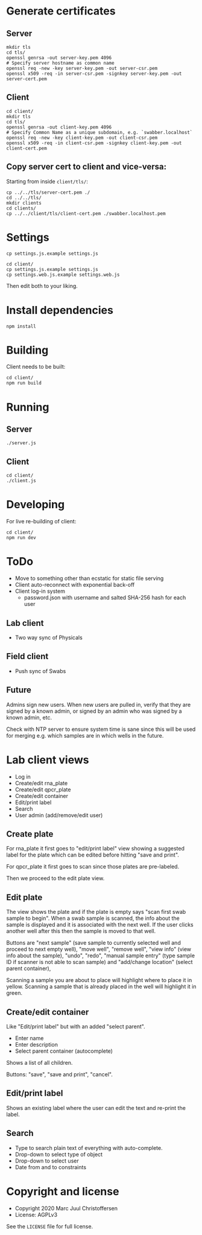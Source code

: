 
# Generate certificates

## Server

```
mkdir tls
cd tls/
openssl genrsa -out server-key.pem 4096
# Specify server hostname as common name
openssl req -new -key server-key.pem -out server-csr.pem
openssl x509 -req -in server-csr.pem -signkey server-key.pem -out server-cert.pem
```

## Client

```
cd client/
mkdir tls
cd tls/
openssl genrsa -out client-key.pem 4096
# Specify Common Name as a unique subdomain, e.g. `swabber.localhost`
openssl req -new -key client-key.pem -out client-csr.pem
openssl x509 -req -in client-csr.pem -signkey client-key.pem -out client-cert.pem
```

## Copy server cert to client and vice-versa:

Starting from inside `client/tls/`:

```
cp ../../tls/server-cert.pem ./
cd ../../tls/
mkdir clients
cd clients/
cp ../../client/tls/client-cert.pem ./swabber.localhost.pem
```

# Settings

```
cp settings.js.example settings.js

cd client/
cp settings.js.example settings.js
cp settings.web.js.example settings.web.js
```

Then edit both to your liking.

# Install dependencies

```
npm install
```

# Building

Client needs to be built:

```
cd client/
npm run build
```

# Running

## Server

```
./server.js
```

## Client

```
cd client/
./client.js
```

# Developing

For live re-building of client:

```
cd client/
npm run dev
```

# ToDo

* Move to something other than ecstatic for static file serving
* Client auto-reconnect with exponential back-off
* Client log-in system
   * password.json with username and salted SHA-256 hash for each user

## Lab client

* Two way sync of Physicals

## Field client

* Push sync of Swabs

## Future

Admins sign new users. When new users are pulled in, verify that they are signed by a known admin, or signed by an admin who was signed by a known admin, etc.

Check with NTP server to ensure system time is sane since this will be used for merging e.g. which samples are in which wells in the future.


# Lab client views

* Log in
* Create/edit rna_plate
* Create/edit qpcr_plate
* Create/edit container
* Edit/print label
* Search
* User admin (add/remove/edit user)

## Create plate

For rna_plate it first goes to "edit/print label" view showing a suggested label for the plate which can be edited before hitting "save and print".

For qpcr_plate it first goes to scan since those plates are pre-labeled.

Then we proceed to the edit plate view.

## Edit plate

The view shows the plate and if the plate is empty says "scan first swab sample to begin". When a swab sample is scanned, the info about the sample is displayed and it is associated with the next well. If the user clicks another well after this then the sample is moved to that well.

Buttons are "next sample" (save sample to currently selected well and proceed to next empty well), "move well", "remove well", "view info" (view info about the sample), "undo", "redo", "manual sample entry" (type sample ID if scanner is not able to scan sample) and "add/change location" (select parent container),

Scanning a sample you are about to place will highlight where to place it in yellow.
Scanning a sample that is already placed in the well will highlight it in green.

## Create/edit container

Like "Edit/print label" but with an added "select parent".

* Enter name
* Enter description
* Select parent container (autocomplete)

Shows a list of all children.

Buttons: "save", "save and print", "cancel".

## Edit/print label

Shows an existing label where the user can edit the text and re-print the label.

## Search

* Type to search plain text of everything with auto-complete.
* Drop-down to select type of object
* Drop-down to select user
* Date from and to constraints

# Copyright and license

* Copyright 2020 Marc Juul Christoffersen
* License: AGPLv3

See the `LICENSE` file for full license.